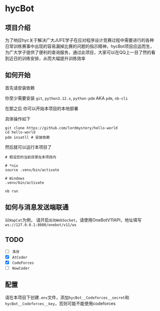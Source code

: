 # hycBot

## 项目介绍
为了响应hyc关于解决广大JUFE学子在应对程序设计竞赛过程中需要进行的各种日常训练赛事中出现的容易漏掉比赛的问题的指示精神，hycBot项目应运而生，为广大学子提供了便利的查询服务，通过此项目，大家可以在QQ上一目了然的看到近日的训练安排，从而大幅提升训练效率

## 如何开始
首先请安装依赖

你至少需要安装 `git`, `python3.12.x`, `python-pdm` AKA `pdm`, `nb-cli`

在那之后 你可以开始本项目的本地部署

具体操作如下

```shell
git clone https://github.com/lordmystery/hello-world 
cd hello-world
pdm insatll # 安装依赖
```

然后就可以运行本项目了

```shell
# 假设您的当前目录在本项目内

# *nix
source .venv/bin/activate

# Windows
.venv/bin/activate

nb run
```

## 如何与消息发送端联通
以`NapCat`为例，
请开启`反向WebSocket`，请使用OneBotV11API，地址填写`ws://127.0.0.1:8080/onebot/v11/ws`

## TODO

- [ ] `洛谷` 
- [x] `AtCoder`
- [x] `CodeForces`
- [ ] `NowCoder`

## 配置
请在本项目下创建`.env`文件，添加`hycBot__Codeforces__secret`和`hycBot__Codeforces__key`，否则可能不能使用codeforces